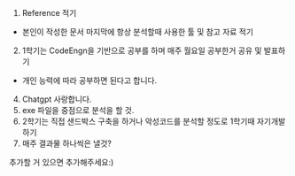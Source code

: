 1. Reference 적기
- 본인이 작성한 문서 마지막에 항상 분석할때 사용한 툴 및 참고 자료 적기
2. 1학기는 CodeEngn을 기반으로 공부를 하며 매주 월요일 공부한거 공유 및 발표하기
- 개인 능력에 따라 공부하면 된다고 합니다.
4. Chatgpt 사랑합니다.
5. exe 파일을 중점으로 분석을 할 것.
6. 2학기는 직접 샌드박스 구축을 하거나 악성코드를 분석할 정도로 1학기때 자기개발하기
7. 매주 결과물 하나씩은 낼것?

추가할 거 있으면 추가해주세요:)
